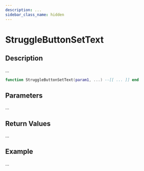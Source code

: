 ```yaml
---
description: ...
sidebar_class_name: hidden
---
```


# StruggleButtonSetText

## Description

...

```lua
function StruggleButtonSetText(param1, ...) --[[ ... ]] end
```

## Parameters

...

## Return Values

...

## Example

...

